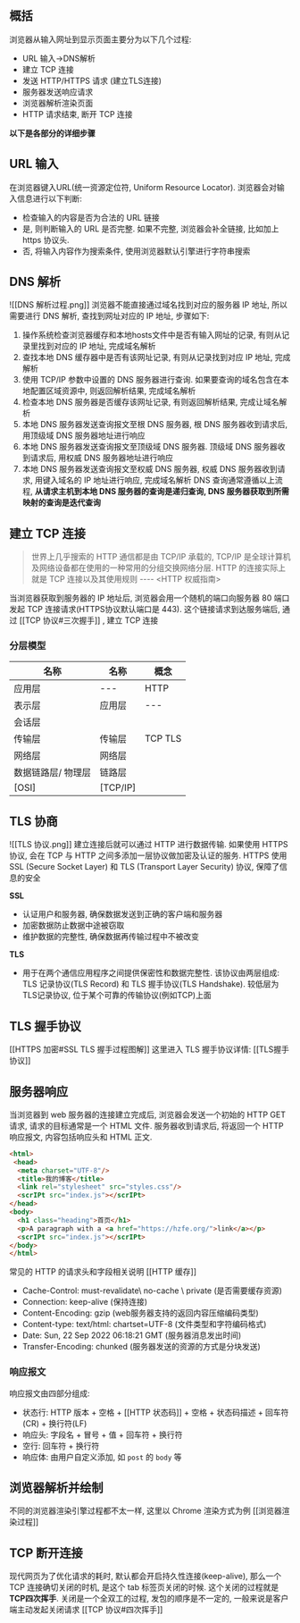 ## 概括
浏览器从输入网址到显示页面主要分为以下几个过程:

- URL 输入->DNS解析
- 建立 TCP 连接
- 发送 HTTP/HTTPS 请求 (建立TLS连接)
- 服务器发送响应请求
- 浏览器解析渲染页面
- HTTP 请求结束, 断开 TCP 连接

**以下是各部分的详细步骤**

## URL 输入
在浏览器键入URL(统一资源定位符, Uniform Resource Locator). 浏览器会对输入信息进行以下判断:
- 检查输入的内容是否为合法的 URL 链接
- 是, 则判断输入的 URL 是否完整. 如果不完整, 浏览器会补全链接, 比如加上https 协议头.
- 否, 将输入内容作为搜索条件, 使用浏览器默认引擎进行字符串搜索

## DNS 解析
![[DNS 解析过程.png]]
浏览器不能直接通过域名找到对应的服务器 IP 地址, 所以需要进行 DNS 解析, 查找到网址对应的 IP 地址, 步骤如下:
1. 操作系统检查浏览器缓存和本地hosts文件中是否有输入网址的记录, 有则从记录里找到对应的 IP 地址, 完成域名解析
2. 查找本地 DNS 缓存器中是否有该网址记录, 有则从记录找到对应 IP 地址, 完成解析
3. 使用 TCP/IP 参数中设置的 DNS 服务器进行查询. 如果要查询的域名包含在本地配置区域资源中, 则返回解析结果, 完成域名解析
4. 检查本地 DNS 服务器是否缓存该网址记录, 有则返回解析结果, 完成让域名解析
5. 本地 DNS 服务器发送查询报文至根 DNS 服务器, 根 DNS 服务器收到请求后, 用顶级域 DNS 服务器地址进行响应
6. 本地 DNS 服务器发送查询报文至顶级域 DNS 服务器. 顶级域 DNS 服务器收到请求后, 用权威 DNS 服务器地址进行响应
7. 本地 DNS 服务器发送查询报文至权威 DNS 服务器, 权威 DNS 服务器收到请求, 用键入域名的 IP 地址进行响应, 完成域名解析
DNS 查询通常遵循以上流程, **从请求主机到本地 DNS 服务器的查询是递归查询, DNS 服务器获取到所需映射的查询是迭代查询**

## 建立 TCP 连接
> 世界上几乎搜索的 HTTP 通信都是由 TCP/IP 承载的, TCP/IP  是全球计算机及网络设备都在使用的一种常用的分组交换网络分层. HTTP 的连接实际上就是 TCP 连接以及其使用规则 
> ---- <HTTP 权威指南>

当浏览器获取到服务器的 IP 地址后, 浏览器会用一个随机的端口向服务器 80 端口发起 TCP 连接请求(HTTPS协议默认端口是 443). 这个链接请求到达服务端后, 通过 [[TCP 协议#三次握手]] , 建立 TCP 连接
### 分层模型
| 名称 | 名称 | 概念 |
| --- | --- | --- |
|  应用层  | ---  |  HTTP |
| 表示层 | 应用层 | --- |
| 会话层 | | |
| 传输层 | 传输层 | TCP TLS |
| 网络层 | 网络层 | |
| 数据链路层/ 物理层 | 链路层 | |
| [OSI] | [TCP/IP] | |

## TLS 协商
![[TLS 协议.png]]
建立连接后就可以通过 HTTP 进行数据传输. 如果使用 HTTPS 协议, 会在 TCP 与 HTTP 之间多添加一层协议做加密及认证的服务.
HTTPS 使用 SSL (Secure Socket Layer) 和 TLS (Transport Layer Security) 协议, 保障了信息的安全

**SSL**
- 认证用户和服务器, 确保数据发送到正确的客户端和服务器
- 加密数据防止数据中途被窃取
- 维护数据的完整性, 确保数据再传输过程中不被改变

**TLS**
- 用于在两个通信应用程序之间提供保密性和数据完整性. 该协议由两层组成: TLS 记录协议(TLS Record) 和 TLS 握手协议(TLS Handshake). 较低层为TLS记录协议, 位于某个可靠的传输协议(例如TCP)上面

## TLS 握手协议
[[HTTPS 加密#SSL TLS 握手过程图解]]
这里进入 TLS 握手协议详情: [[TLS握手协议]]

## 服务器响应
当浏览器到 web 服务器的连接建立完成后, 浏览器会发送一个初始的 HTTP GET 请求, 请求的目标通常是一个 HTML 文件. 服务器收到请求后, 将返回一个 HTTP 响应报文, 内容包括响应头和 HTML 正文.

```html
<html>
 <head>
  <meta charset="UTF-8"/>
  <title>我的博客</title>
  <link rel="stylesheet" src="styles.css"/>
  <scrIPt src="index.js"></scrIPt>
</head>
<body>
  <h1 class="heading">首页</h1>
  <p>A paragraph with a <a href="https://hzfe.org/">link</a></p>
  <scrIPt src="index.js"></scrIPt>
</body>
</html>
```

常见的 HTTP 的请求头和字段相关说明 [[HTTP 缓存]]
- Cache-Control: must-revalidate\ no-cache \ private (是否需要缓存资源)
- Connection: keep-alive (保持连接)
- Content-Encoding: gzip (web服务器支持的返回内容压缩编码类型)
- Content-type: text/html: chartset=UTF-8 (文件类型和字符编码格式)
- Date: Sun, 22 Sep 2022 06:18:21 GMT (服务器消息发出时间)
- Transfer-Encoding: chunked (服务器发送的资源的方式是分块发送)
### 响应报文
响应报文由四部分组成:
- 状态行: HTTP 版本 + 空格 + [[HTTP 状态码]] + 空格 + 状态码描述 + 回车符(CR) + 换行符(LF)
- 响应头: 字段名 + 冒号 + 值 + 回车符 + 换行符
- 空行: 回车符 + 换行符
- 响应体: 由用户自定义添加, 如 `post` 的 `body` 等

## 浏览器解析并绘制
不同的浏览器渲染引擎过程都不太一样, 这里以 Chrome 渲染方式为例 [[浏览器渲染过程]]

## TCP 断开连接
现代网页为了优化请求的耗时, 默认都会开启持久性连接(keep-alive), 那么一个 TCP 连接确切关闭的时机, 是这个 tab 标签页关闭的时候. 这个关闭的过程就是 **TCP四次挥手**. 关闭是一个全双工的过程, 发包的顺序是不一定的, 一般来说是客户端主动发起关闭请求
[[TCP 协议#四次挥手]]